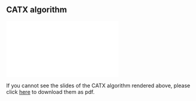 ## CATX algorithm

<object data="../../artifacts/algo_catx.pdf" type="application/pdf" style="min-height:50vh;width:100%">
    <embed src="../../artifacts/algo_catx.pdf" type="application/pdf" />
</object>

<p> If you cannot see the slides of the CATX algorithm rendered above,
    please click <a href="../../artifacts/algo_catx.pdf">here</a> to download them as pdf.
</p>
